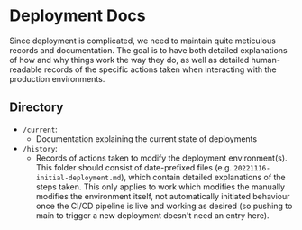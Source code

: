 # Deployment Docs

Since deployment is complicated, we need to maintain quite meticulous
records and documentation. The goal is to have both detailed
explanations of how and why things work the way they do, as well as
detailed human-readable records of the specific actions taken when
interacting with the production environments.

## Directory

- `/current`:
  - Documentation explaining the current state of deployments
- `/history`:
  - Records of actions taken to modify the deployment environment(s).
    This folder should consist of date-prefixed files (e.g.
    `20221116-initial-deployment.md`), which contain detailed explanations
    of the steps taken. This only applies to work which modifies the
    manually modifies the environment itself, not automatically
    initiated behaviour once the CI/CD pipeline is live and working as
    desired (so pushing to main to trigger a new deployment doesn't need
    an entry here).
